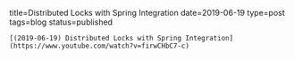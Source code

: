 
title=Distributed Locks with Spring Integration
date=2019-06-19
type=post
tags=blog
status=published
~~~~~~
[(2019-06-19) Distributed Locks with Spring Integration](https://www.youtube.com/watch?v=firwCHbC7-c) 
            